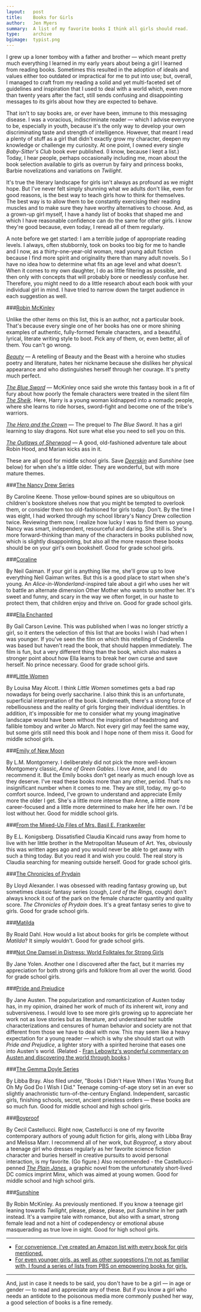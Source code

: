 ```yaml
---
layout:   post
title:    Books for Girls
author:   Jen Myers
summary:  A list of my favorite books I think all girls should read.
type:     archive
bgimage:  typist.png
---
```


I grew up a loner tomboy with a father and brother &#8212; which meant pretty much everything I learned in my early years about being a girl I learned from reading books. Sometimes this resulted in the adoption of ideals and values either too outdated or impractical for me to put into use; but, overall, I managed to craft from my reading a solid and yet multi-faceted set of guidelines and inspiration that I used to deal with a world which, even more than twenty years after the fact, still sends confusing and disappointing messages to its girls about how they are expected to behave.

That isn't to say books are, or ever have been, immune to this messaging disease. I was a voracious, indiscriminate reader &#8212; which I advise everyone to be, especially in youth, because it's the only way to develop your own discriminating taste and strength of intelligence. However, that meant I read a plenty of stuff as a girl that didn't exactly grow my character, deepen my knowledge or challenge my curiosity. At one point, I owned every single _Baby-Sitter's Club_ book ever published. (I know, because I kept a list.) Today, I hear people, perhaps occasionally including me, moan about the book selection available to girls as overrun by fairy and princess books, Barbie novelizations and variations on _Twilight_.

It's true the literary landscape for girls isn't always as profound as we might hope. But I've never felt simply shunning what we adults don't like, even for good reasons, is the best way to teach girls how to think for themselves. The best way is to allow them to be constantly exercising their reading muscles and to make sure they have worthy alternatives to choose. And, as a grown-up girl myself, I have a handy list of books that shaped me and which I have reasonable confidence can do the same for other girls. I know they're good because, even today, I reread all of them regularly.

A note before we get started: I am a terrible judge of appropriate reading levels. I always, often stubbornly, took on books too big for me to handle and I now, as a thirty-one-year-old woman, read young adult fiction because I find more spirit and originality there than many adult novels. So I have no idea how to determine what fits an age level and what doesn't. When it comes to my own daughter, I do as little filtering as possible, and then only with concepts that will probably bore or needlessly confuse her. Therefore, you might need to do a little research about each book with your individual girl in mind. I have tried to narrow down the target audience in each suggestion as well. 

###[Robin McKinley](http://www.robinmckinley.com/)

Unlike the other items on this list, this is an author, not a particular book. That's because every single one of her books has one or more shining examples of authentic, fully-formed female characters, and a beautiful, lyrical, literate writing style to boot. Pick any of them, or, even better, all of them. You can't go wrong.

[_Beauty_](http://www.amazon.com/Beauty-Retelling-Story-Beast/dp/0060753102/) &#8212; A retelling of Beauty and the Beast with a heroine who studies poetry and literature, hates her nickname because she dislikes her physical appearance and who distinguishes herself through her courage. It's pretty much perfect.

[_The Blue Sword_](http://www.amazon.com/The-Blue-Sword-Robin-McKinley/dp/0688009387/) &#8212; McKinley once said she wrote this fantasy book in a fit of fury about how poorly the female characters were treated in the silent film <a href="http://www.imdb.com/title/tt0012675/"><em>The Sheik</em></a>. Here, Harry is a young woman kidnapped into a nomadic people, where she learns to ride horses, sword-fight and become one of the tribe's warriors.

[_The Hero and the Crown_](http://www.amazon.com/The-Hero-Crown-Robin-McKinley/dp/0688025935/) &#8212; The prequel to <em>The Blue Sword</em>. It has a girl learning to slay dragons. Not sure what else you need to sell you on this.

[_The Outlaws of Sherwood_](http://www.amazon.com/Outlaws-Sherwood-Robin-McKinley/dp/0441013252/) &#8212; A good, old-fashioned adventure tale about Robin Hood, and Marian kicks ass in it.

These are all good for middle school girls. Save [_Deerskin_](http://www.amazon.com/Deerskin-Robin-McKinley/dp/044100069X) and _Sunshine_ (see below) for when she's a little older. They are wonderful, but with more mature themes.

###[The Nancy Drew Series](http://www.amazon.com/Nancy-Drew-Mystery-Stories-Staircase/dp/044809570X/)

By Caroline Keene. Those yellow-bound spines are so ubiquitous on children's bookstore shelves now that you might be tempted to overlook them, or consider them too old-fashioned for girls today. Don't. By the time I was eight, I had worked through my school library's Nancy Drew collection twice. Reviewing them now, I realize how lucky I was to find them so young. Nancy was smart, independent, resourceful and daring. She still is. She's more forward-thinking than many of the characters in books published now, which is slightly disappointing, but also all the more reason these books should be on your girl's own bookshelf. Good for grade school girls.

###[Coraline](http://www.amazon.com/Coraline-Neil-Gaiman/dp/0380807343/)

By Neil Gaiman. If your girl is anything like me, she'll grow up to love everything Neil Gaiman writes. But this is a good place to start when she's young. An _Alice-in-Wonderland_-inspired tale about a girl who uses her wit to battle an alternate dimension Other Mother who wants to smother her. It's sweet and funny, and scary in the way  we often forget, in our haste to protect them, that children enjoy and thrive on. Good for grade school girls.

###[Ella Enchanted](http://www.amazon.com/Ella-Enchanted-Newbery-Honor-Book/dp/0060275103/)

By Gail Carson Levine. This was published when I was no longer strictly a girl, so it enters the selection of this list that are books I wish I had when I was younger. If you've seen the film on which this retelling of Cinderella was based but haven't read the book, that should happen immediately. The film is fun, but a very different thing than the book, which also makes a stronger point about how Ella learns to break her own curse and save herself. No prince necessary. Good for grade school girls.

###[Little Women](http://www.amazon.com/Little-Collectors-Library-Louisa-Alcott/dp/1907360212/)

By Louisa May Alcott. I think _Little Women_ sometimes gets a bad rap nowadays for being overly saccharine. I also think this is an unfortunate, superficial interpretation of the book. Underneath, there's a strong force of rebelliousness and the reality of girls forging their individual identities. In addition, it's impossible for me to consider what my young imaginative landscape would have been without the inspiration of headstrong and fallible tomboy and writer Jo March. Not every girl may feel the same way, but some girls still need this book and I hope none of them miss it. Good for middle school girls.

###[Emily of New Moon](http://www.amazon.com/Emily-New-Moon-Novels/dp/055323370X/)

By L.M. Montgomery. I deliberately did not pick the more well-known Montgomery classic, _Anne of Green Gables_. I love Anne, and I do recommend it. But the Emily books don't get nearly as much enough love as they deserve. I've read these books more than any other, period. That's no insignificant number when it comes to me. They are still, today, my go-to comfort source. Indeed, I've grown to understand and appreciate Emily more the older I get. She's a little more intense than Anne, a little more career-focused and a little more determined to make her life her own. I'd be lost without her. Good for middle school girls.

###[From the Mixed-Up Files of Mrs. Basil E. Frankweiler](http://www.amazon.com/Mixed-up-Files-Mrs-Basil-Frankweiler/dp/1416949755/)

By E.L. Konigsberg. Dissatisfied Claudia Kincaid runs away from home to live with her little brother in the Metropolitan Museum of Art. Yes, obviously this was written ages ago and you would never be able to get away with such a thing today. But you read it and wish you could. The real story is Claudia searching for meaning outside herself. Good for grade school girls.

###[The Chronicles of Prydain](http://www.amazon.com/Chronicles-Prydain-Boxed-Set/dp/1250000939/)

By Lloyd Alexander. I was obsessed with reading fantasy growing up, but sometimes classic fantasy series (cough, _Lord of the Rings_, cough) don't always knock it out of the park on the female character quantity and quality score. _The Chronicles of Prydain_ does. It's a great fantasy series to give to girls. Good for grade school girls.

###[Matilda](http://www.amazon.com/Matilda-Roald-Dahl/dp/0142410373/)

By Roald Dahl. How would a list about books for girls be complete without _Matilda_? It simply wouldn't. Good for grade school girls.

###[Not One Damsel in Distress: World Folktales for Strong Girls](http://www.amazon.com/Not-One-Damsel-Distress-Folktales/dp/0152020470/)

By Jane Yolen. Another one I discovered after the fact, but it marries my appreciation for both strong girls and folklore from all over the world. Good for grade school girls. 

###[Pride and Prejudice](http://www.amazon.com/Pride-Prejudice-Norton-Critical-Editions/dp/0393976041/)

By Jane Austen. The popularization and romanticization of Austen today has, in my opinion, drained her work of much of its inherent wit, irony and subversiveness. I would love to see more girls growing up to appreciate her work not as love stories but as literature, and understand her subtle characterizations and censures of human behavior and society are not that different from those we have to deal with now. This may seem like a heavy expectation for a young reader &#8212; which is why she should start out with _Pride and Prejudice_, a lighter story with a spirited heroine that eases one into Austen's world. (Related - [Fran Lebowitz's wonderful commentary on Austen and discovering the world through books](http://vimeo.com/8100960).)

###[The Gemma Doyle Series](http://www.amazon.com/Gemma-Doyle-Trilogy-Terrible-Beauty/dp/B0051R48JQ/)

By Libba Bray. Also filed under, "Books I Didn't Have When I Was Young But Oh My God Do I Wish I Did." Teenage coming-of-age story set in an ever so slightly anachronistic turn-of-the-century England. Independent, sarcastic girls, finishing schools, secret, ancient priestess orders &#8212; these books are so much fun. Good for middle school and high school girls.

###[Boyproof](http://www.amazon.com/Boy-Proof-Cecil-Castellucci/dp/B004JZX2Q6/)

By Cecil Castellucci. Right now, Castellucci is one of my favorite contemporary authors of young adult fiction for girls, along with Libba Bray and Melissa Marr. I recommend all of her work, but _Boyproof_, a story about a teenage girl who dresses regularly as her favorite science fiction character and buries herself in creative pursuits to avoid personal interaction, is my favorite. (Go figure.) Also recommended - the Castellucci-penned [_The Plain Janes_](http://www.amazon.com/Plain-Janes-Minx-Cecil-Castellucci/dp/1401211151/), a graphic novel from the unfortunately short-lived DC comics imprint Minx, which was aimed at young women. Good for middle school and high school girls.

###[Sunshine](http://www.amazon.com/Sunshine-Robin-McKinley/dp/0142411108/)

By Robin McKinley. As previously mentioned. If you know a teenage girl leaning towards _Twilight_, please, please, please, put _Sunshine_ in her path instead. It's a vampire tale with romance, but also  with a smart, strong female lead and not a hint of codependency or emotional abuse masquerading as true love in sight. Good for high school girls.

___

<ul class="links">
  <li>
    <a href="http://amzn.com/lm/R1F53VJ0U4KNXF">
      <span aria-hidden="true" class="icon list-link" data-icon="&#128640;"> </span>
      For convenience, I've created an Amazon list with every book for girls mentioned.
    </a>
  </li>
  <li>
    <a href="http://www.pbs.org/parents/education/bookfinder/empowering-books-for-girls/">
      <span aria-hidden="true" class="icon list-link" data-icon="&#128640;"> </span>
      For even younger girls, as well as other suggestions I'm not as familiar with, I found a series of lists from PBS on empowering books for girls.
    </a>
  </li>
</ul>

___

And, just in case it needs to be said, you don't have to be a girl &#8212; in age or gender &#8212; to read and appreciate any of these. But if you know a girl who needs an antidote to the poisonous media more commonly pushed her way, a good selection of books is a fine remedy.
